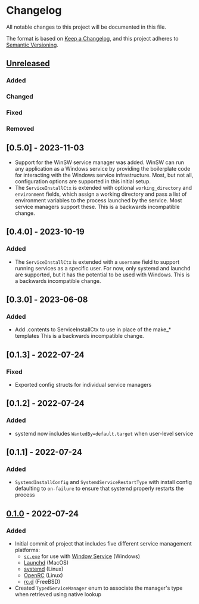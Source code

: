 # Changelog

All notable changes to this project will be documented in this file.

The format is based on [Keep a Changelog](https://keepachangelog.com/en/1.0.0/),
and this project adheres to [Semantic Versioning](https://semver.org/spec/v2.0.0.html).

## [Unreleased]
### Added
### Changed
### Fixed
### Removed

## [0.5.0] - 2023-11-03

- Support for the WinSW service manager was added. WinSW can run any
  application as a Windows service by providing the boilerplate code for
  interacting with the Windows service infrastructure. Most, but not all,
  configuration options are supported in this initial setup.
- The `ServiceInstallCtx` is extended with optional `working_directory` and
  `environment` fields, which assign a working directory and pass a list of
  environment variables to the process launched by the service. Most service
  managers support these. This is a backwards incompatible change.

## [0.4.0] - 2023-10-19

### Added

- The `ServiceInstallCtx` is extended with a `username` field to support
  running services as a specific user. For now, only systemd and launchd are
  supported, but it has the potential to be used with Windows. This is a
  backwards incompatible change.

## [0.3.0] - 2023-06-08

### Added

- Add .contents to ServiceInstallCtx to use in place of the make_* templates
  This is a backwards incompatible change.

## [0.1.3] - 2022-07-24

### Fixed

- Exported config structs for individual service managers

## [0.1.2] - 2022-07-24

### Added

- systemd now includes `WantedBy=default.target` when user-level service

## [0.1.1] - 2022-07-24

### Added

- `SystemdInstallConfig` and `SystemdServiceRestartType` with install
  config defaulting to `on-failure` to ensure that systemd properly restarts
  the process

## [0.1.0] - 2022-07-24

### Added

- Initial commit of project that includes five different service management
  platforms:
    - [`sc.exe`](https://docs.microsoft.com/en-us/previous-versions/windows/it-pro/windows-server-2012-r2-and-2012/cc754599(v=ws.11)) for use with [Window Service](https://en.wikipedia.org/wiki/Windows_service) (Windows)
    - [Launchd](https://en.wikipedia.org/wiki/Launchd) (MacOS)
    - [systemd](https://en.wikipedia.org/wiki/Systemd) (Linux)
    - [OpenRC](https://en.wikipedia.org/wiki/OpenRC) (Linux)
    - [rc.d](https://en.wikipedia.org/wiki/Init#Research_Unix-style/BSD-style) (FreeBSD)
- Created `TypedServiceManager` enum to associate the manager's type when
  retrieved using native lookup

[Unreleased]: https://github.com/chipsenkbeil/distant/compare/v0.1.0...HEAD
[0.1.0]: https://github.com/chipsenkbeil/service-manager-rs/releases/tag/v0.1.0
